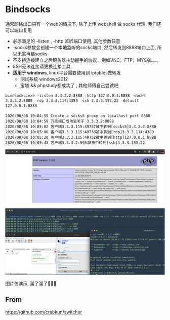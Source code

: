 # Bindsocks

通常网络出口只有一个web的情况下, 除了上传 webshell 做 socks 代理, 我们还可以端口复用

- 必须满足的 -listen , -http 监听端口使用, 其他参数任意
- -socks参数会创建一个本地监听的socks端口, 然后转发到8888端口上面, 所以无需再建socks
- 不支持连接建立之后服务器主动握手的协议，例如VNC，FTP，MYSQL…。
- SSH无法连接请更换连接工具
- **适用于 windows**, linux平台需要使用到 iptables做转发
    - 测试系统 windows2012
    - 宝塔 && phpstudy都成功了 , 其他师傅自己尝试吧

```
bindsocks.exe -listen 3.3.3.2:8888 -http 127.0.0.1:8888 -socks 3.3.3.2:8880 -rdp 3.3.3.114:4389 -ssh 3.3.3.153:22 -default 127.0.0.1:8888

2020/08/08 10:04:59 Create a socks5 proxy on localhost port 8880
2020/08/08 10:04:59 万能端口成功监听于 3.3.3.2:8888
2020/08/08 10:05:02 客户端3.3.3.115:49737被中转到[socks5]3.3.3.2:8880
2020/08/08 10:05:06 客户端3.3.3.115:49738被中转到[rdp]3.3.3.114:4389
2020/08/08 10:05:20 客户端3.3.3.115:49752被中转到[http]127.0.0.1:8888
2020/08/08 10:05:43 客户端3.3.3.2:59548被中转到[ssh]3.3.3.153:22
```



![image-20200808101444696](README.assets/image-20200808101444696.png)

![image-20200808101035415](README.assets/image-20200808101035415.png)

图片仅演示, 溜了溜了🤪🤪🤪

## From

https://github.com/crabkun/switcher

